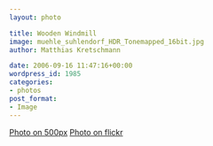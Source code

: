 ```yaml
---
layout: photo

title: Wooden Windmill
image: muehle_suhlendorf_HDR_Tonemapped_16bit.jpg
author: Matthias Kretschmann

date: 2006-09-16 11:47:16+00:00
wordpress_id: 1985
categories:
- photos
post_format:
- Image
---
```


[Photo on 500px](http://500px.com/photo/2661412) [Photo on flickr](http://www.flickr.com/photos/krema/6818985878)

